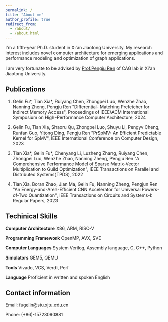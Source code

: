 ```yaml
---
permalink: /
title: "About me"
author_profile: true
redirect_from: 
  - /about/
  - /about.html
---
```


I'm a fifth-year Ph.D. student in Xi'an Jiaotong University. My research interest includes novel computer architecture for emerging applications and performance modeling and optimization of graph applications.

I am very fortunate to be advised by [Prof.Pengju Ren](https://gr.xjtu.edu.cn/web/pengjuren) of CAG lab in Xi'an Jiaotong University.

## Publications
1. Gelin Fu*, Tian Xia*, Ruiyang Chen, Zhongpei Luo, Wenzhe Zhao, Nanning Zheng, Pengju Ren "Differential- Matching Prefetcher for Indirect Memory Access", Proceedings of IEEE/ACM International Symposium on High-Performance Computer Architecture, 2024

2. Gelin Fu, Tian Xia, Shaoru Qu, Zhongpei Luo, Shuyu Li, Pengyv Cheng, Runfan Guo, Yitong Ding, Pengju Ren "PrSpMV: An Efficient Predictable Kernel for SpMV", IEEE International Conference on Computer Design, 2023

3. Tian Xia*, Gelin Fu*, Chenyang Li, Luzheng Zhang, Ruiyang Chen, Zhongpei Luo, Wenzhe Zhao, Nanning Zheng, Pengju Ren "A Comprehensive Performance Model of Sparse Matrix-Vector Multiplication to Guild Optimization", IEEE Transactions on Parallel and Distributed Systems(TPDS), 2022

4. Tian Xia, Boran Zhao, Jian Ma, Gelin Fu, Nanning Zheng, Pengjun Ren "An Energy-and-Area-Efficient CNN Accelerator for Universal Powers-of-Two Quantization", IEEE Transactions on Circuits and Systems-I: Regular Papers, 2023

## Techinical Skills

**Computer Architecture**  X86, ARM, RISC-V

**Programming Framework**  OpenMP, AVX, SVE

**Computer Languages**     System Verilog, Assembly language, C, C++, Python

**Simulators**             GEM5, QEMU

**Tools**                  Vivado, VCS, Verdi, Perf

**Language**               Proficient in written and spoken English

## Contact information

Email: fugelin@stu.xjtu.edu.cn

Phone: (+86)-15723090881
